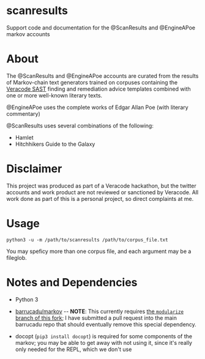 # scanresults

Support code and documentation for the @ScanResults and @EngineAPoe markov accounts

# About

The @ScanResults and @EngineAPoe accounts are curated from the results of Markov-chain text generators trained
on corpuses containing the [Veracode SAST][1] finding and remediation advice templates combined with one or more
well-known literary texts.

@EngineAPoe uses the complete works of Edgar Allan Poe (with literary commentary)

@ScanResults uses several combinations of the following:

* Hamlet
* Hitchhikers Guide to the Galaxy

[1]: https://www.veracode.com/products/binary-static-analysis-sast "Veracode SAST landing page"

# Disclaimer

This project was produced as part of a Veracode hackathon, but the twitter accounts and work product are not reviewed
or sanctioned by Veracode. All work done as part of this is a personal project, so direct complaints at me.

# Usage

    python3 -u -m /path/to/scanresults /path/to/corpus_file.txt
    
You may speficy more than one corpus file, and each argument may be a fileglob.

# Notes and Dependencies

* Python 3

* [barrucadu/markov](https://github.com/barrucadu/markov) -- **NOTE**:
  This currently requires [the `modularize` branch of this fork][2]; I have submitted a pull request into the main
  barrucadu repo that should eventually remove this special dependency.
  
* docopt (`pip3 install docopt`) is required for some components of the markov; you may be able to get away with
  not using it, since it's really only needed for the REPL, which we don't use

[2]: https://github.com/darrenpmeyer/markov/tree/modularize